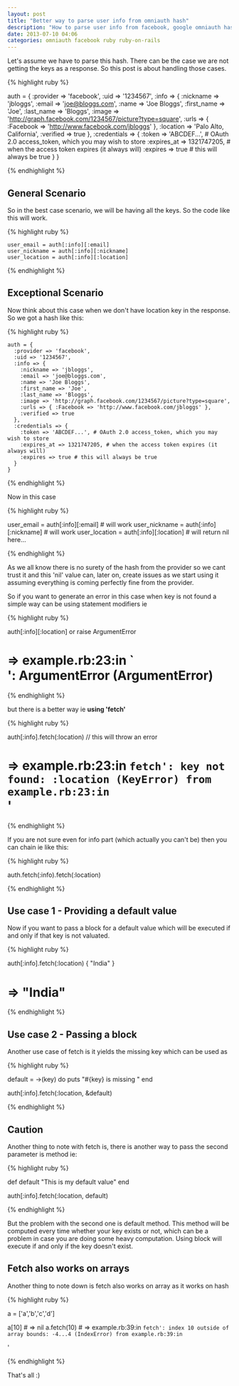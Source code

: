 ```yaml
---
layout: post
title: "Better way to parse user info from omniauth hash"
description: "How to parse user info from facebook, google omniauth hash in a better way"
date: 2013-07-10 04:06
categories: omniauth facebook ruby ruby-on-rails
---
```


Let's assume we have to parse this hash. There can be the case we are not getting the keys as a response. So this post is about handling those cases.

{% highlight ruby %}

auth = {
  :provider => 'facebook',
  :uid => '1234567',
  :info => {
    :nickname => 'jbloggs',
    :email => 'joe@bloggs.com',
    :name => 'Joe Bloggs',
    :first_name => 'Joe',
    :last_name => 'Bloggs',
    :image => 'http://graph.facebook.com/1234567/picture?type=square',
    :urls => { :Facebook => 'http://www.facebook.com/jbloggs' },
    :location => 'Palo Alto, California',
    :verified => true
  },
  :credentials => {
    :token => 'ABCDEF...', # OAuth 2.0 access_token, which you may wish to store
    :expires_at => 1321747205, # when the access token expires (it always will)
    :expires => true # this will always be true
  }
}

{% endhighlight %}

<!--more-->


## General Scenario

So in the best case scenario, we will be having all the keys. So the code like this will work.

{% highlight ruby %}

    user_email = auth[:info][:email]
    user_nickname = auth[:info][:nickname]
    user_location = auth[:info][:location]

{% endhighlight %}

## Exceptional Scenario

Now think about this case when we don't have location key in the response. So we got a hash like this:

{% highlight ruby %}

    auth = {
      :provider => 'facebook',
      :uid => '1234567',
      :info => {
        :nickname => 'jbloggs',
        :email => 'joe@bloggs.com',
        :name => 'Joe Bloggs',
        :first_name => 'Joe',
        :last_name => 'Bloggs',
        :image => 'http://graph.facebook.com/1234567/picture?type=square',
        :urls => { :Facebook => 'http://www.facebook.com/jbloggs' },
        :verified => true
      },
      :credentials => {
        :token => 'ABCDEF...', # OAuth 2.0 access_token, which you may wish to store
        :expires_at => 1321747205, # when the access token expires (it always will)
        :expires => true # this will always be true
      }
    }

{% endhighlight %}

<!--more-->


Now in this case

{% highlight ruby %}

user_email = auth[:info][:email]   # will work
user_nickname = auth[:info][:nickname] # will work
user_location = auth[:info][:location] # will return nil here...

{% endhighlight %}


As we all know there is no surety of the hash from the provider so we cant trust it and this 'nil' value can, later on, create issues as we start using it assuming everything is coming perfectly fine from the provider.

So if you want to generate an error in this case when key is not found a simple way can be using statement modifiers ie


{% highlight ruby %}

auth[:info][:location] or raise ArgumentError
# => example.rb:23:in `<main>': ArgumentError (ArgumentError)

{% endhighlight %}

but there is a better way ie <strong> using 'fetch' </strong>

{% highlight ruby %}

 auth[:info].fetch(:location) // this will throw an error
 # =>  example.rb:23:in `fetch': key not found: :location (KeyError) from example.rb:23:in `<main>'

{% endhighlight %}

If you are not sure even for info part (which actually you can't be) then you can chain ie like this:

{% highlight ruby %}

auth.fetch(:info).fetch(:location)

{% endhighlight %}

## Use case 1 - Providing a default value

Now if you want to pass a block for a default value which will be executed if and only if that key is not valuated.

{% highlight ruby %}

auth[:info].fetch(:location) { "India" }
# => "India"

{% endhighlight %}

## Use case 2 - Passing a block

Another use case of fetch is it yields the missing key which can be used as

{% highlight ruby %}

default = ->(key) do
  puts "#{key} is missing "
end

auth[:info].fetch(:location, &default)

{% endhighlight %}

## Caution

Another thing to note with fetch is, there is another way to pass the second parameter is method ie:

{% highlight ruby %}

def default
    "This is my default value"
end

auth[:info].fetch(:location, default)

{% endhighlight %}

But the problem with the second one is default method. This method will be computed every time whether your key exists or not, which can be a problem in case you are doing some heavy computation. Using block will execute if and only if the key doesn't exist.

## Fetch also works on arrays

Another thing to note down is fetch also works on array as it works on hash

{% highlight ruby %}

a = ['a','b','c','d']

a[10]  # => nil
a.fetch(10)  # => example.rb:39:in `fetch': index 10 outside of array bounds: -4...4 (IndexError) from example.rb:39:in `<main>'

{% endhighlight %}

That's all :)
